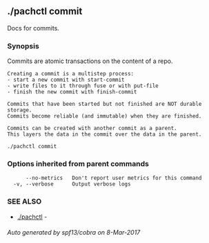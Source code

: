 ## ./pachctl commit

Docs for commits.

### Synopsis


Commits are atomic transactions on the content of a repo.

	Creating a commit is a multistep process:
	- start a new commit with start-commit
	- write files to it through fuse or with put-file
	- finish the new commit with finish-commit

	Commits that have been started but not finished are NOT durable storage.
	Commits become reliable (and immutable) when they are finished.

	Commits can be created with another commit as a parent.
	This layers the data in the commit over the data in the parent.

```
./pachctl commit
```

### Options inherited from parent commands

```
      --no-metrics   Don't report user metrics for this command
  -v, --verbose      Output verbose logs
```

### SEE ALSO
* [./pachctl](./pachctl.md)	 - 

###### Auto generated by spf13/cobra on 8-Mar-2017
